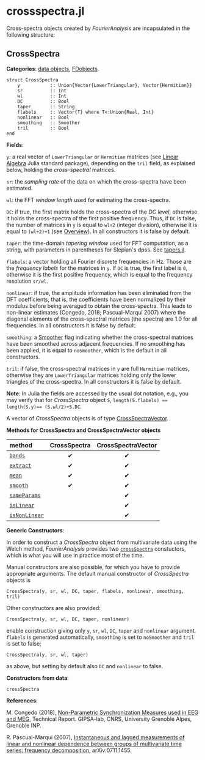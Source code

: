# crossspectra.jl

Cross-spectra objects created by *FourierAnalysis* are incapsulated in
the following structure:

## CrossSpectra

**Categories**: [data objects](@ref), [FDobjects](@ref).

```
struct CrossSpectra
    y           :: Union{Vector{LowerTriangular}, Vector{Hermitian}}
    sr          :: Int
    wl          :: Int
    DC          :: Bool
    taper       :: String
    flabels     :: Vector{T} where T<:Union{Real, Int}
    nonlinear   :: Bool
    smoothing   :: Smoother
    tril        :: Bool
end
```

**Fields**:

`y`: a real vector of `LowerTriangular` or `Hermitian` matrices
(see [Linear Algebra](https://docs.julialang.org/en/v1/stdlib/LinearAlgebra/)
Julia standard package), depending on the `tril` field, as explained below,
holding the *cross-spectral* matrices.

`sr`: the *sampling rate* of the data on which the cross-spectra have been
estimated.

`wl`: the FFT *window length* used for estimating the cross-spectra.

`DC`: if true, the first matrix holds the cross-spectra of the *DC level*,
otherwise it holds the cross-spectra of the first positive frequency.
Thus, if `DC` is false, the number of matrices in `y` is equal to ``wl÷2``
(integer division), otherwise it is equal to ``(wl÷2)+1`` (see [Overview](@ref)).
In all constructors it is false by default.

`taper`: the time-domain *tapering window* used for FFT computation,
as a string, with parameters in parentheses for Slepian's dpss.
See [tapers.jl](@ref).

`flabels`: a vector holding all Fourier discrete frequencies in Hz.
Those are the *frequency labels* for the matrices in `y`. If `DC` is true,
the first label is ``0``, otherwise it is the first positive frequency,
which is equal to the frequency resolution ``sr/wl``.

`nonlinear`: if true, the amplitude information has been eliminated from the
DFT coefficients, that is, the coefficients have been normalized by their
modulus before being averaged to obtain the cross-spectra.
This leads to non-linear estimates (Congedo, 2018;
Pascual-Marqui 2007) where the diagonal elements of the cross-spectral matrices
(the spectra) are 1.0 for all frequencies. In all constructors it is false
by default.

`smoothing`: a [Smoother](@ref) flag indicating
whether the cross-spectral matrices have been smoothed across adjacent
frequencies. If no smoothing has been applied, it is equal to `noSmoother`,
which is the default in all constructors.

`tril`: if false, the cross-spectral matrices in `y` are full `Hermitian` matrices,
otherwise they are `LowerTriangular` matrices holding only the lower triangles
of the cross-spectra. In all constructors it is false by default.

**Note**: In Julia the fields are accessed by the usual dot notation, e.g.,
you may verify that for *CrossSpectra* object `S`,
```length(S.flabels) == length(S.y)== (S.wl/2)+S.DC```.

A vector of *CrossSpectra* objects is of type [CrossSpectraVector](@ref).

**Methods for CrossSpectra and CrossSpectraVector objects**

|      method          | CrossSpectra | CrossSpectraVector |
|:---------------------|:------------:|:------------------:|
| [`bands`](@ref)      |     ✔        |         ✔         |
| [`extract`](@ref)    |     ✔        |         ✔         |
| [`mean`](@ref)       |     ✔        |         ✔         |
| [`smooth`](@ref)     |     ✔        |         ✔         |
| [`sameParams`](@ref) |              |         ✔         |
| [`isLinear`](@ref)   |              |         ✔         |
| [`isNonLinear`](@ref)|              |         ✔         |


**Generic Constructors**:

In order to construct a *CrossSpectra* object from multivariate
data using the Welch method, *FourierAnalysis*
provides two [`crossSpectra`](@ref) constuctors, which
is what you will use in practice most of the time.

Manual constructors are also possible, for which you have to provide
appropriate arguments. The default manual constructor of *CrossSpectra*
objects is

```
CrossSpectra(y, sr, wl, DC, taper, flabels, nonlinear, smoothing, tril)
```

Other constructors are also provided:

```
CrossSpectra(y, sr, wl, DC, taper, nonlinear)
```
enable construction giving only `y`, `sr`, `wl`, `DC`, `taper`
and `nonlinear` argument.
`flabels` is generated automatically, `smoothing` is set to `noSmoother`
and `tril` is set to false;

```
CrossSpectra(y, sr, wl, taper)
```

as above, but setting by default also `DC` and `nonlinear` to false.

**Constructors from data**:

```@docs
crossSpectra
```

**References**:

M. Congedo (2018),
[Non-Parametric Synchronization Measures used in EEG and MEG](https://hal.archives-ouvertes.fr/hal-01868538),
Technical Report. GIPSA-lab, CNRS, University Grenoble Alpes, Grenoble INP.

R. Pascual-Marqui (2007),
[Instantaneous and lagged measurements of linear and nonlinear dependence between groups of multivariate time series: frequency decomposition](https://arxiv.org/ftp/arxiv/papers/0711/0711.1455.pdf),
arXiv:0711.1455.
